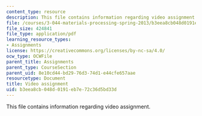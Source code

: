 ```yaml
---
content_type: resource
description: This file contains information regarding video assignment.
file: /courses/3-044-materials-processing-spring-2013/b3eea8cb048d0191eb7e72c36d5bd33d_MIT3_044S13_videoassgn.pdf
file_size: 424841
file_type: application/pdf
learning_resource_types:
- Assignments
license: https://creativecommons.org/licenses/by-nc-sa/4.0/
ocw_type: OCWFile
parent_title: Assignments
parent_type: CourseSection
parent_uid: 8e10cd44-bd29-76d3-74d1-e44cfe657aae
resourcetype: Document
title: Video assignment
uid: b3eea8cb-048d-0191-eb7e-72c36d5bd33d
---
```

This file contains information regarding video assignment.